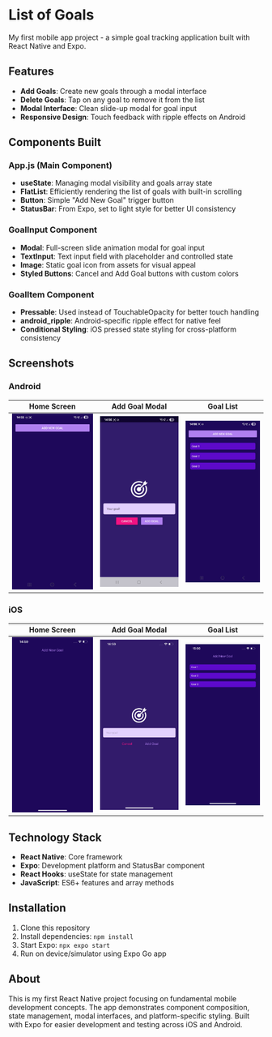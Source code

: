 # List of Goals

My first mobile app project - a simple goal tracking application built with React Native and Expo.

## Features

- **Add Goals**: Create new goals through a modal interface
- **Delete Goals**: Tap on any goal to remove it from the list
- **Modal Interface**: Clean slide-up modal for goal input
- **Responsive Design**: Touch feedback with ripple effects on Android

## Components Built

### App.js (Main Component)
- **useState**: Managing modal visibility and goals array state
- **FlatList**: Efficiently rendering the list of goals with built-in scrolling
- **Button**: Simple "Add New Goal" trigger button
- **StatusBar**: From Expo, set to light style for better UI consistency

### GoalInput Component
- **Modal**: Full-screen slide animation modal for goal input
- **TextInput**: Text input field with placeholder and controlled state
- **Image**: Static goal icon from assets for visual appeal
- **Styled Buttons**: Cancel and Add Goal buttons with custom colors

### GoalItem Component  
- **Pressable**: Used instead of TouchableOpacity for better touch handling
- **android_ripple**: Android-specific ripple effect for native feel
- **Conditional Styling**: iOS pressed state styling for cross-platform consistency

## Screenshots

### Android
| Home Screen | Add Goal Modal | Goal List |
|-------------|----------------|-----------|
| ![Android Home](screenshots/android_home.png) | ![Android Add](screenshots/android_add.png) | ![Android List](screenshots/android_list.png) |

### iOS
| Home Screen | Add Goal Modal | Goal List |
|-------------|----------------|-----------|
| ![iOS Home](screenshots/ios_home.png) | ![iOS Add](screenshots/ios_add.png) | ![iOS List](screenshots/ios_list.png) |

## Technology Stack

- **React Native**: Core framework
- **Expo**: Development platform and StatusBar component
- **React Hooks**: useState for state management
- **JavaScript**: ES6+ features and array methods

## Installation

1. Clone this repository
2. Install dependencies: `npm install`
3. Start Expo: `npx expo start`
4. Run on device/simulator using Expo Go app

## About

This is my first React Native project focusing on fundamental mobile development concepts. The app demonstrates component composition, state management, modal interfaces, and platform-specific styling. Built with Expo for easier development and testing across iOS and Android.
